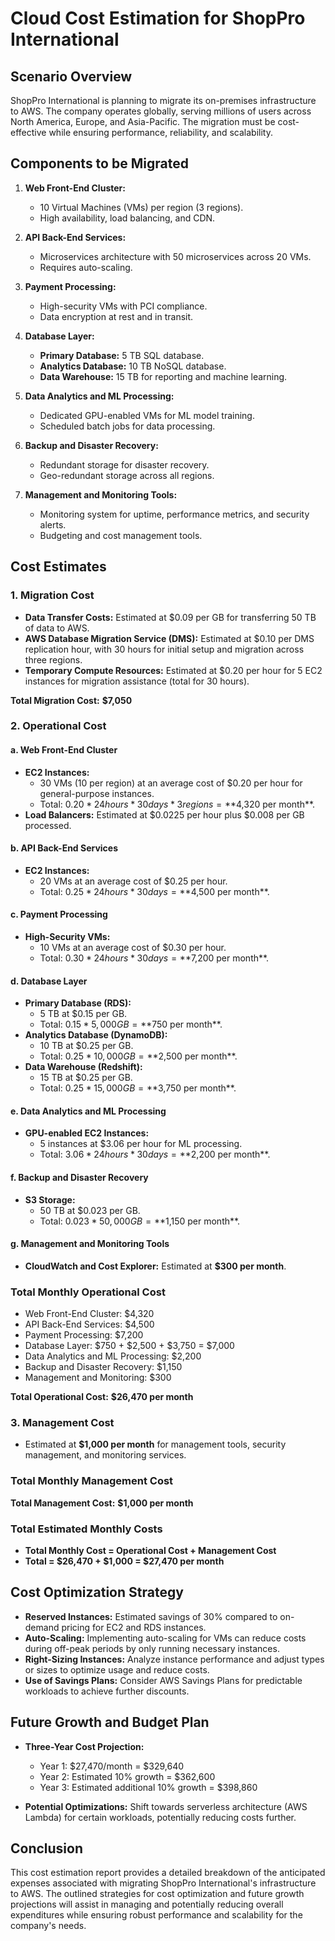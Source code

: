 
# Cloud Cost Estimation for ShopPro International

## Scenario Overview
ShopPro International is planning to migrate its on-premises infrastructure to AWS. The company operates globally, serving millions of users across North America, Europe, and Asia-Pacific. The migration must be cost-effective while ensuring performance, reliability, and scalability.

## Components to be Migrated
1. **Web Front-End Cluster:**
   - 10 Virtual Machines (VMs) per region (3 regions).
   - High availability, load balancing, and CDN.

2. **API Back-End Services:**
   - Microservices architecture with 50 microservices across 20 VMs.
   - Requires auto-scaling.

3. **Payment Processing:**
   - High-security VMs with PCI compliance.
   - Data encryption at rest and in transit.

4. **Database Layer:**
   - **Primary Database:** 5 TB SQL database.
   - **Analytics Database:** 10 TB NoSQL database.
   - **Data Warehouse:** 15 TB for reporting and machine learning.

5. **Data Analytics and ML Processing:**
   - Dedicated GPU-enabled VMs for ML model training.
   - Scheduled batch jobs for data processing.

6. **Backup and Disaster Recovery:**
   - Redundant storage for disaster recovery.
   - Geo-redundant storage across all regions.

7. **Management and Monitoring Tools:**
   - Monitoring system for uptime, performance metrics, and security alerts.
   - Budgeting and cost management tools.

## Cost Estimates

### 1. Migration Cost
- **Data Transfer Costs:** Estimated at $0.09 per GB for transferring 50 TB of data to AWS.
- **AWS Database Migration Service (DMS):** Estimated at $0.10 per DMS replication hour, with 30 hours for initial setup and migration across three regions.
- **Temporary Compute Resources:** Estimated at $0.20 per hour for 5 EC2 instances for migration assistance (total for 30 hours).

**Total Migration Cost:** **$7,050**

### 2. Operational Cost
#### a. Web Front-End Cluster
- **EC2 Instances:** 
  - 30 VMs (10 per region) at an average cost of $0.20 per hour for general-purpose instances.
  - Total: $0.20 * 24 hours * 30 days * 3 regions = **$4,320 per month**.
- **Load Balancers:** Estimated at $0.0225 per hour plus $0.008 per GB processed.

#### b. API Back-End Services
- **EC2 Instances:** 
  - 20 VMs at an average cost of $0.25 per hour.
  - Total: $0.25 * 24 hours * 30 days = **$4,500 per month**.

#### c. Payment Processing
- **High-Security VMs:** 
  - 10 VMs at an average cost of $0.30 per hour.
  - Total: $0.30 * 24 hours * 30 days = **$7,200 per month**.

#### d. Database Layer
- **Primary Database (RDS):** 
  - 5 TB at $0.15 per GB.
  - Total: $0.15 * 5,000 GB = **$750 per month**.
- **Analytics Database (DynamoDB):** 
  - 10 TB at $0.25 per GB.
  - Total: $0.25 * 10,000 GB = **$2,500 per month**.
- **Data Warehouse (Redshift):** 
  - 15 TB at $0.25 per GB.
  - Total: $0.25 * 15,000 GB = **$3,750 per month**.

#### e. Data Analytics and ML Processing
- **GPU-enabled EC2 Instances:** 
  - 5 instances at $3.06 per hour for ML processing.
  - Total: $3.06 * 24 hours * 30 days = **$2,200 per month**.

#### f. Backup and Disaster Recovery
- **S3 Storage:** 
  - 50 TB at $0.023 per GB.
  - Total: $0.023 * 50,000 GB = **$1,150 per month**.

#### g. Management and Monitoring Tools
- **CloudWatch and Cost Explorer:** Estimated at **$300 per month**.

### Total Monthly Operational Cost
- Web Front-End Cluster: $4,320
- API Back-End Services: $4,500
- Payment Processing: $7,200
- Database Layer: $750 + $2,500 + $3,750 = $7,000
- Data Analytics and ML Processing: $2,200
- Backup and Disaster Recovery: $1,150
- Management and Monitoring: $300

**Total Operational Cost:** **$26,470 per month**

### 3. Management Cost
- Estimated at **$1,000 per month** for management tools, security management, and monitoring services.

### Total Monthly Management Cost
**Total Management Cost:** **$1,000 per month**

### Total Estimated Monthly Costs
- **Total Monthly Cost = Operational Cost + Management Cost**
- **Total = $26,470 + $1,000 = $27,470 per month**

## Cost Optimization Strategy
- **Reserved Instances:** Estimated savings of 30% compared to on-demand pricing for EC2 and RDS instances.
- **Auto-Scaling:** Implementing auto-scaling for VMs can reduce costs during off-peak periods by only running necessary instances.
- **Right-Sizing Instances:** Analyze instance performance and adjust types or sizes to optimize usage and reduce costs.
- **Use of Savings Plans:** Consider AWS Savings Plans for predictable workloads to achieve further discounts.

## Future Growth and Budget Plan
- **Three-Year Cost Projection:** 
  - Year 1: $27,470/month = $329,640
  - Year 2: Estimated 10% growth = $362,600
  - Year 3: Estimated additional 10% growth = $398,860

- **Potential Optimizations:** Shift towards serverless architecture (AWS Lambda) for certain workloads, potentially reducing costs further.

## Conclusion
This cost estimation report provides a detailed breakdown of the anticipated expenses associated with migrating ShopPro International's infrastructure to AWS. The outlined strategies for cost optimization and future growth projections will assist in managing and potentially reducing overall expenditures while ensuring robust performance and scalability for the company's needs.

